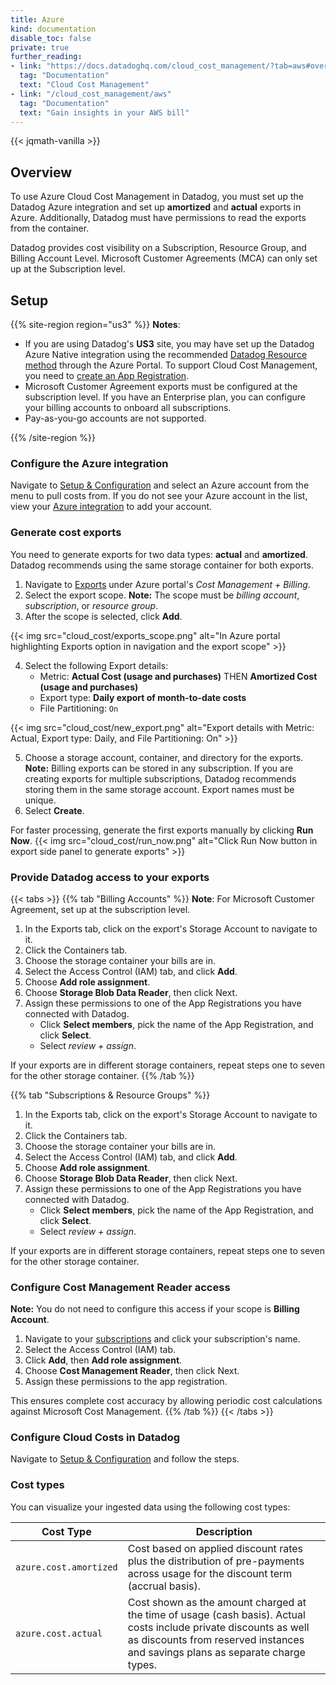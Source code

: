 ```yaml
---
title: Azure
kind: documentation
disable_toc: false
private: true
further_reading:
- link: "https://docs.datadoghq.com/cloud_cost_management/?tab=aws#overview"
  tag: "Documentation"
  text: "Cloud Cost Management"
- link: "/cloud_cost_management/aws"
  tag: "Documentation"
  text: "Gain insights in your AWS bill"
---
```


{{< jqmath-vanilla >}}

## Overview

To use Azure Cloud Cost Management in Datadog, you must set up the Datadog Azure integration and set up **amortized** and **actual** exports in Azure. Additionally, Datadog must have permissions to read the exports from the container.

Datadog provides cost visibility on a Subscription, Resource Group, and Billing Account Level. Microsoft Customer Agreements (MCA) can only set up at the Subscription level.

## Setup


{{% site-region region="us3" %}}
**Notes**:
- If you are using Datadog's **US3** site, you may have set up the Datadog Azure Native integration using the recommended [Datadog Resource method][1] through the Azure Portal. To support Cloud Cost Management, you need to [create an App Registration][2].
- Microsoft Customer Agreement exports must be configured at the subscription level. If you have an Enterprise plan, you can configure your billing accounts to onboard all subscriptions.
- Pay-as-you-go accounts are not supported.

[1]: https://www.datadoghq.com/blog/azure-datadog-partnership/
[2]: /integrations/azure/?tab=azurecliv20#setup
{{% /site-region %}}

### Configure the Azure integration
Navigate to [Setup & Configuration][3] and select an Azure account from the menu to pull costs from. If you do not see your Azure account in the list, view your [Azure integration][4] to add your account.

### Generate cost exports

You need to generate exports for two data types: **actual** and **amortized**. Datadog recommends using the same storage container for both exports.

1. Navigate to [Exports][5] under Azure portal's *Cost Management + Billing*.
2. Select the export scope. **Note:** The scope must be *billing account*, *subscription*, or *resource group*.
3. After the scope is selected, click **Add**.

{{< img src="cloud_cost/exports_scope.png" alt="In Azure portal highlighting Exports option in navigation and the export scope" >}}

4. Select the following Export details:
    - Metric: **Actual Cost (usage and purchases)** THEN  **Amortized Cost (usage and purchases)**
    - Export type: **Daily export of month-to-date costs**
    - File Partitioning: `On`

{{< img src="cloud_cost/new_export.png" alt="Export details with Metric: Actual, Export type: Daily, and File Partitioning: On" >}}

5. Choose a storage account, container, and directory for the exports. **Note:** Billing exports can be stored in any subscription. If you are creating exports for multiple subscriptions, Datadog recommends storing them in the same storage account. Export names must be unique.
6. Select **Create**.

For faster processing, generate the first exports manually by clicking **Run Now**.
{{< img src="cloud_cost/run_now.png" alt="Click Run Now button in export side panel to generate exports" >}}

### Provide Datadog access to your exports

{{< tabs >}}
{{% tab "Billing Accounts" %}}
**Note**: For Microsoft Customer Agreement, set up at the subscription level.

1. In the Exports tab, click on the export's Storage Account to navigate to it.
2. Click the Containers tab.
3. Choose the storage container your bills are in.
4. Select the Access Control (IAM) tab, and click **Add**.
5. Choose **Add role assignment**.
6. Choose **Storage Blob Data Reader**, then click Next.
7. Assign these permissions to one of the App Registrations you have connected with Datadog.
    - Click **Select members**, pick the name of the App Registration, and click **Select**.
    - Select *review + assign*.

If your exports are in different storage containers, repeat steps one to seven for the other storage container.
{{% /tab %}}

{{% tab "Subscriptions & Resource Groups" %}}

1. In the Exports tab, click on the export's Storage Account to navigate to it.
2. Click the Containers tab.
3. Choose the storage container your bills are in.
4. Select the Access Control (IAM) tab, and click **Add**.
5. Choose **Add role assignment**.
6. Choose **Storage Blob Data Reader**, then click Next.
7. Assign these permissions to one of the App Registrations you have connected with Datadog.
    - Click **Select members**, pick the name of the App Registration, and click **Select**.
    - Select *review + assign*.

If your exports are in different storage containers, repeat steps one to seven for the other storage container.

### Configure Cost Management Reader access
**Note:** You do not need to configure this access if your scope is **Billing Account**.

1. Navigate to your [subscriptions][6] and click your subscription's name.
2. Select the Access Control (IAM) tab.
3. Click **Add**, then **Add role assignment**.
4. Choose **Cost Management Reader**, then click Next.
5. Assign these permissions to the app registration.

This ensures complete cost accuracy by allowing periodic cost calculations against Microsoft Cost Management.
{{% /tab %}}
{{< /tabs >}}

### Configure Cloud Costs in Datadog
Navigate to [Setup & Configuration][3] and follow the steps.

### Cost types

You can visualize your ingested data using the following cost types:

| Cost Type            | Description           |
| -------------------- | --------------------- |
| `azure.cost.amortized` | Cost based on applied discount rates plus the distribution of pre-payments across usage for the discount term (accrual basis).|
| `azure.cost.actual` | Cost shown as the amount charged at the time of usage (cash basis). Actual costs include private discounts as well as discounts from reserved instances and savings plans as separate charge types.|

[1]: https://www.datadoghq.com/blog/azure-datadog-partnership/
[2]: https://docs.datadoghq.com/integrations/azure/?tab=azurecliv20#setup
[3]: https://app.datadoghq.com/cost/setup?cloud=azure
[4]: https://app.datadoghq.com/integrations/azure
[5]: https://portal.azure.com/#view/Microsoft_Azure_GTM/ModernBillingMenuBlade/~/Exports
[6]: https://portal.azure.com/#view/Microsoft_Azure_Billing/SubscriptionsBlade
